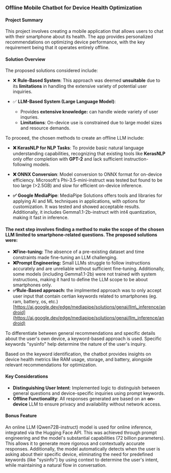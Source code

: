 ### Offline Mobile Chatbot for Device Health Optimization

#### Project Summary

This project involves creating a mobile application that allows users to chat with their smartphone about its health. The app provides personalized recommendations on optimizing device performance, with the key requirement being that it operates entirely offline.

#### Solution Overview

The proposed solutions considered include:

- ❌ **Rule-Based System**: This approach was deemed **unsuitable** due to its **limitations** in handling the extensive variety of potential user inquiries.

- ✅ **LLM-Based System (Large Language Model)**:

  - Provides **extensive knowledge:** can handle wiede variety of user inquries.
  - **Limitations**: On-device use is constrained due to large model sizes and resource demands.

To proceed, the chosen methods to create an offline LLM include:

- **❌ KerasNLP for NLP Tasks**: To provide basic natural language understanding capabilities, recognizing that existing tools like **KerasNLP** only offer completion with **GPT-2** and lack sufficient instruction-following models.

- **❌ ONNX Conversion**: Model conversion to ONNX format for on-device efficiency. Microsoft's Phi-3.5-mini-instruct was tested but found to be too large (>2.5GB) and slow for efficient on-device inference.

- **✅ Google MediaPipe**: MediaPipe Solutions offers tools and libraries for applying AI and ML techniques in applications, with options for customization. It was tested and showed acceptable results. Additionally, it includes Gemma1.1-2b-instruct with int4 quantization, making it fast in inference.

#### The next step involves finding a method to make the scope of the chosen LLM limited to smartphone-related questions. The proposed solutions were:

- **❌Fine-tuning:** The absence of a pre-existing dataset and time constraints made fine-tuning an LLM challenging.
- **❌Prompt Engineering:** Small LLMs struggle to follow instructions accurately and are unreliable without sufficient fine-tuning. Additionally, some models (including Gemma1.1-2b) were not trained with system instructions, making it hard to define the LLM scope to be about smartphones only. 
- **✅Rule-Based approach:** the implmented approach was to only accept user input that contain certian keywords related to smartphones (eg. ram, battery, os, etc.) \
  [https://ai.google.dev/edge/mediapipe/solutions/genai/llm\_inference/android](https://ai.google.dev/edge/mediapipe/solutions/genai/llm_inference/android)

To differentiate between general recommendations and specific details about the user's own device, a keyword-based approach is used. Specific keywords "sysinfo" help determine the nature of the user's inquiry. 

Based on the keyword identification, the chatbot provides insights on device health metrics like RAM usage, storage, and battery, alongside relevant recommendations for optimization.

#### Key Considerations

- **Distinguishing User Intent**: Implemented logic to distinguish between general questions and device-specific inquiries using prompt keywords.
- **Offline Functionality**: All responses generated are based on an **on-device** LLM to ensure privacy and availability without network access.

#### Bonus Feature

An online LLM (Qwen72B-instruct) model is used for online inference, integrated via the Hugging Face API. This was achieved through prompt engineering and the model's substantial capabilities (72 billion parameters). This allows it to generate more rigorous and contextually accurate responses. Additionally, the model automatically detects when the user is asking about their specific device, eliminating the need for predefined keywords (like "sysinfo") by using context to determine the user's intent, while maintaining a natural flow in conversation.

